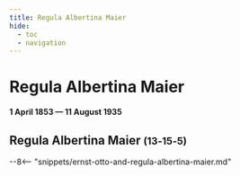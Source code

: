 ```yaml
---
title: Regula Albertina Maier
hide:
  - toc
  - navigation 
---
```


# Regula Albertina Maier

**1 April 1853 — 11 August 1935**

## Regula Albertina Maier <small>(13‑15‑5)</small>

--8<-- "snippets/ernst-otto-and-regula-albertina-maier.md"
